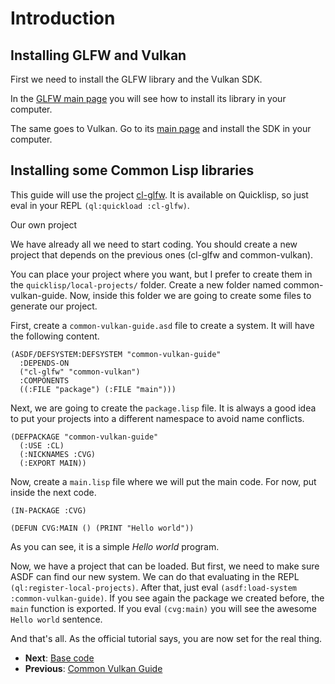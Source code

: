 <h1 id="header:CVG:INTRODUCTION-HEADER">Introduction</h1>

<h2 id="header:ADP:HEADERTAG3">Installing GLFW and Vulkan</h2>

First we need to install the GLFW library and the Vulkan SDK\.

In the [GLFW main page](https://www.glfw.org/) you will see how to install its library in your computer\.

The same goes to Vulkan\. Go to its [main page](https://vulkan.lunarg.com/) and install the SDK in your computer\.

<h2 id="header:ADP:HEADERTAG4">Installing some Common Lisp libraries</h2>

This guide will use the project [cl\-glfw](https://github.com/Hectarea1996/cl-glfw)\. It is available on Quicklisp\, so just eval in your REPL ``` (ql:quickload :cl-glfw) ```\.

Our own project

We have already all we need to start coding\. You should create a new project that depends on the previous ones \(cl\-glfw and common\-vulkan\)\.

You can place your project where you want\, but I prefer to create them in the ``` quicklisp/local-projects/ ``` folder\. Create a new folder named common\-vulkan\-guide\. Now\, inside this folder we are going to create some files to generate our project\.

First\, create a ``` common-vulkan-guide.asd ``` file to create a system\. It will have the following content\.

`````Lisp
(ASDF/DEFSYSTEM:DEFSYSTEM "common-vulkan-guide"
  :DEPENDS-ON
  ("cl-glfw" "common-vulkan")
  :COMPONENTS
  ((:FILE "package") (:FILE "main")))
`````

Next\, we are going to create the ``` package.lisp ``` file\. It is always a good idea to put your projects into a different namespace to avoid name conflicts\.

`````Lisp
(DEFPACKAGE "common-vulkan-guide"
  (:USE :CL)
  (:NICKNAMES :CVG)
  (:EXPORT MAIN))
`````

Now\, create a ``` main.lisp ``` file where we will put the main code\. For now\, put inside the next code\.

`````Lisp
(IN-PACKAGE :CVG)

(DEFUN CVG:MAIN () (PRINT "Hello world"))
`````

As you can see\, it is a simple <em>Hello world</em> program\.

Now\, we have a project that can be loaded\. But first\, we need to make sure ASDF can find our new system\. We can do that evaluating in the REPL ``` (ql:register-local-projects) ```\. After that\, just eval ``` (asdf:load-system :common-vulkan-guide) ```\. If you see again the package we created before\, the ``` main ``` function is exported\. If you eval ``` (cvg:main) ``` you will see the awesome ``` Hello world ``` sentence\.

And that\'s all\. As the official tutorial says\, you are now set for the real thing\.

* <strong>Next</strong>\: <a href="/docs/guide/base-code/main.md#header:CVG:BASE-CODE-HEADER">Base code</a>
* <strong>Previous</strong>\: <a href="/docs/guide/common-vulkan-guide.md#header:CVG:COMMON-VULKAN-GUIDE-HEADER">Common Vulkan Guide</a>

